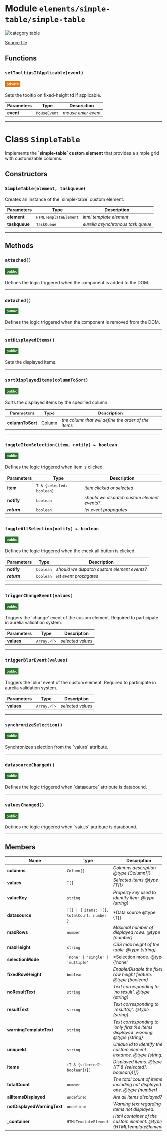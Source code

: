# Module `elements/simple-table/simple-table`

![category:table](https://img.shields.io/badge/category-table-blue.svg?style=flat-square)



[Source file](..\src\elements\simple-table\simple-table.js)

## Functions

### `setTooltipsIfApplicable(event)`

![modifier: private](images/badges/modifier-private.png)

Sets the tooltip on fixed-height td if applicable.

Parameters | Type | Description
--- | --- | ---
__event__ | `MouseEvent` | *mouse enter event*

---

# Class `SimpleTable`

Implements the **&#x60;simple-table&#x60; custom element** that provides a simple grid with customizable columns.

## Constructors


### `SimpleTable(element, taskqueue)`

Creates an instance of the &#x60;simple-table&#x60; custom element.

Parameters | Type | Description
--- | --- | ---
__element__ | `HTMLTemplateElement` | *html template element*
__taskqueue__ | `TaskQueue` | *aurelia asynchronous task queue*

---

## Methods

### `attached()`

![modifier: public](images/badges/modifier-public.png)

Defines the logic triggered when the component is added to the DOM.

---

### `detached()`

![modifier: public](images/badges/modifier-public.png)

Defines the logic triggered when the component is removed from the DOM.

---

### `setDisplayedItems()`

![modifier: public](images/badges/modifier-public.png)

Sets the displayed items.

---

### `sortDisplayedItems(columnToSort)`

![modifier: public](images/badges/modifier-public.png)

Sorts the displayed items by the specified column.

Parameters | Type | Description
--- | --- | ---
__columnToSort__ | [Column](src-elements-simple-table_column.md) | *the column that will define the order of the items*

---

### `toggleItemSelection(item, notify) ► boolean`

![modifier: public](images/badges/modifier-public.png)

Defines the logic triggered when item is clicked.

Parameters | Type | Description
--- | --- | ---
__item__ | `T & {selected: boolean}` | *item clicked or selected*
__notify__ | `boolean` | *should we dispatch custom element events?*
__*return*__ | `boolean` | *let event propagates*

---

### `toggleAllSelection(notify) ► boolean`

![modifier: public](images/badges/modifier-public.png)

Defines the logic triggered when the check all button is clicked.

Parameters | Type | Description
--- | --- | ---
__notify__ | `boolean` | *should we dispatch custom element events?*
__*return*__ | `boolean` | *let event propagates*

---

### `triggerChangeEvent(values)`

![modifier: public](images/badges/modifier-public.png)

Triggers the &#x27;change&#x27; event of the custom element.
Required to participate in aurelia validation system.

Parameters | Type | Description
--- | --- | ---
__values__ | `Array.<T>` | *selected values*

---

### `triggerBlurEvent(values)`

![modifier: public](images/badges/modifier-public.png)

Triggers the &#x27;blur&#x27; event of the custom element.
Required to participate in aurelia validation system.

Parameters | Type | Description
--- | --- | ---
__values__ | `Array.<T>` | *selected values*

---

### `synchronizeSelection()`

![modifier: public](images/badges/modifier-public.png)

Synchronizes selection from the &#x60;values&#x60; attribute.

---

### `datasourceChanged()`

![modifier: public](images/badges/modifier-public.png)

Defines the logic triggered when &#x60;datasource&#x60; attribute is databound.

---

### `valuesChanged()`

![modifier: public](images/badges/modifier-public.png)

Defines the logic triggered when &#x60;values&#x60; attribute is databound.

---

## Members

Name | Type | Description
--- | --- | ---
__columns__ | `Column[]` | *Columns description @type {Column[]}*
__values__ | `T[]` | *Selected items @type {T[]}*
__valueKey__ | `string` | *Property key used to identify item. @type {string}*
__datasource__ | `T[] \| { items: T[], totalCount: number }` | *Data source @type {T[] | { items: T[], totalCount: number }}*
__maxRows__ | `number` | *Maximal number of displayed rows. @type {number}*
__maxHeight__ | `string` | *CSS max height of the table. @type {string}*
__selectionMode__ | `'none' \| 'single' \| 'multiple'` | *Selection mode. @type {&#x27;none&#x27; | &#x27;single&#x27; | &#x27;multiple&#x27;}*
__fixedRowHeight__ | `boolean` | *Enable/Disable the fixed row height feature. @type {boolean}*
__noResultText__ | `string` | *Text corresponding to &#x27;no result&#x27;. @type {string}*
__resultText__ | `string` | *Text corresponding to &#x27;result(s)&#x27;. @type {string}*
__warningTemplateText__ | `string` | *Text corresponding to &#x27;only first %s items displayed&#x27; warning. @type {string}*
__uniqueId__ | `string` | *Unique id to identify the custom element instance. @type {string}*
__items__ | `(T & {selected?: boolean})[]` | *Displayed items. @type {(T &amp; {selected?: boolean})[]}*
__totalCount__ | `number` | *The total count of items including not displayed one. @type {number}*
__allItemsDisplayed__ | `undefined` | *Are all items displayed?*
__notDisplayedWarningText__ | `undefined` | *Warning text regarding items not displayed.*
___container__ | `HTMLTemplateElement` | *Html container of the custom element. @type {HTMLTemplateElement}*
